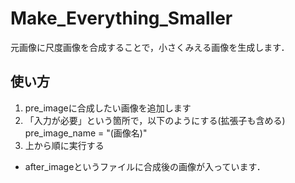 # Make_Everything_Smaller
元画像に尺度画像を合成することで，小さくみえる画像を生成します．

## 使い方
1. pre_imageに合成したい画像を追加します
2. 「入力が必要」という箇所で，以下のようにする(拡張子も含める)
pre_image_name = "(画像名)"
3. 上から順に実行する

- after_imageというファイルに合成後の画像が入っています．
